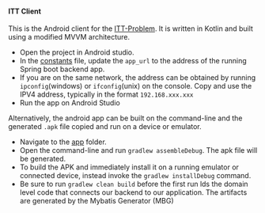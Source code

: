 #### ITT Client
This is the Android client for the [ITT-Problem](https://github.com/Nyariki/ITT-PROBLEM/). It is written in Kotlin and built using a modified MVVM architecture.

- Open the project in Android studio.
- In the [constants](app/src/main/res/values/constants.xml) file, update the ```app_url``` to the address of the running Spring boot backend app.  
- If you are on the same network, the address can be obtained by running ```ipconfig```(windows) or ```ifconfig```(unix) on the console. Copy and use the IPV4 address, typically in the format ```192.168.xxx.xxx```  
- Run the app on Android Studio

Alternatively, the android app can be built on the command-line and the generated ```.apk``` file copied and run on a device or emulator. 
- Navigate to the [app](app) folder.
- Open the command-line and run ```gradlew assembleDebug```. The apk file will be generated.
- To build the APK and immediately install it on a running emulator or connected device, instead invoke the ```gradlew installDebug``` command.
- Be sure to run  ```gradlew clean build``` before the first run
lds the domain level code that connects our backend to our application. The artifacts are generated by the Mybatis Generator (MBG)
